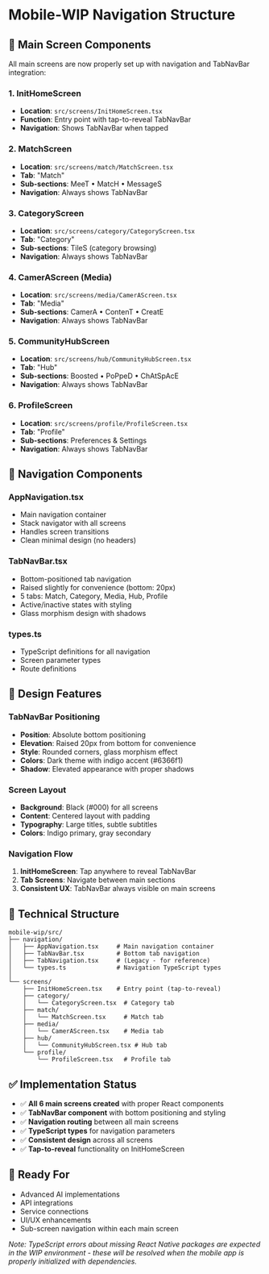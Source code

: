 # Mobile-WIP Navigation Structure

## 📱 **Main Screen Components**

All main screens are now properly set up with navigation and TabNavBar integration:

### **1. InitHomeScreen**

- **Location**: `src/screens/InitHomeScreen.tsx`
- **Function**: Entry point with tap-to-reveal TabNavBar
- **Navigation**: Shows TabNavBar when tapped

### **2. MatchScreen**

- **Location**: `src/screens/match/MatchScreen.tsx`
- **Tab**: "Match"
- **Sub-sections**: MeeT • MatcH • MessageS
- **Navigation**: Always shows TabNavBar

### **3. CategoryScreen**

- **Location**: `src/screens/category/CategoryScreen.tsx`
- **Tab**: "Category"
- **Sub-sections**: TileS (category browsing)
- **Navigation**: Always shows TabNavBar

### **4. CamerAScreen (Media)**

- **Location**: `src/screens/media/CamerAScreen.tsx`
- **Tab**: "Media"
- **Sub-sections**: CamerA • ContenT • CreatE
- **Navigation**: Always shows TabNavBar

### **5. CommunityHubScreen**

- **Location**: `src/screens/hub/CommunityHubScreen.tsx`
- **Tab**: "Hub"
- **Sub-sections**: Boosted • PoPpeD • ChAtSpAcE
- **Navigation**: Always shows TabNavBar

### **6. ProfileScreen**

- **Location**: `src/screens/profile/ProfileScreen.tsx`
- **Tab**: "Profile"
- **Sub-sections**: Preferences & Settings
- **Navigation**: Always shows TabNavBar

## 🧭 **Navigation Components**

### **AppNavigation.tsx**

- Main navigation container
- Stack navigator with all screens
- Handles screen transitions
- Clean minimal design (no headers)

### **TabNavBar.tsx**

- Bottom-positioned tab navigation
- Raised slightly for convenience (bottom: 20px)
- 5 tabs: Match, Category, Media, Hub, Profile
- Active/inactive states with styling
- Glass morphism design with shadows

### **types.ts**

- TypeScript definitions for all navigation
- Screen parameter types
- Route definitions

## 🎨 **Design Features**

### **TabNavBar Positioning**

- **Position**: Absolute bottom positioning
- **Elevation**: Raised 20px from bottom for convenience
- **Style**: Rounded corners, glass morphism effect
- **Colors**: Dark theme with indigo accent (#6366f1)
- **Shadow**: Elevated appearance with proper shadows

### **Screen Layout**

- **Background**: Black (#000) for all screens
- **Content**: Centered layout with padding
- **Typography**: Large titles, subtle subtitles
- **Colors**: Indigo primary, gray secondary

### **Navigation Flow**

1. **InitHomeScreen**: Tap anywhere to reveal TabNavBar
2. **Tab Screens**: Navigate between main sections
3. **Consistent UX**: TabNavBar always visible on main screens

## 🔧 **Technical Structure**

```
mobile-wip/src/
├── navigation/
│   ├── AppNavigation.tsx     # Main navigation container
│   ├── TabNavBar.tsx         # Bottom tab navigation
│   ├── TabNavigation.tsx     # (Legacy - for reference)
│   └── types.ts              # Navigation TypeScript types
│
└── screens/
    ├── InitHomeScreen.tsx    # Entry point (tap-to-reveal)
    ├── category/
    │   └── CategoryScreen.tsx  # Category tab
    ├── match/
    │   └── MatchScreen.tsx     # Match tab
    ├── media/
    │   └── CamerAScreen.tsx    # Media tab
    ├── hub/
    │   └── CommunityHubScreen.tsx # Hub tab
    └── profile/
        └── ProfileScreen.tsx   # Profile tab
```

## ✅ **Implementation Status**

- ✅ **All 6 main screens created** with proper React components
- ✅ **TabNavBar component** with bottom positioning and styling
- ✅ **Navigation routing** between all main screens
- ✅ **TypeScript types** for navigation parameters
- ✅ **Consistent design** across all screens
- ✅ **Tap-to-reveal** functionality on InitHomeScreen

## 🚀 **Ready For**

- Advanced AI implementations
- API integrations
- Service connections
- UI/UX enhancements
- Sub-screen navigation within each main screen

_Note: TypeScript errors about missing React Native packages are expected in the WIP environment - these will be resolved when the mobile app is properly initialized with dependencies._
